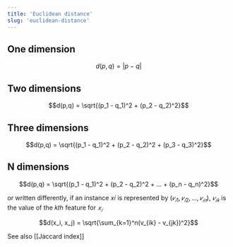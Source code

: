 ```yaml
---
title: 'Euclidean distance'
slug: 'euclidean-distance'
---
```


## One dimension
$$d(p,q) = |p - q|$$

## Two dimensions
$$d(p,q) = \sqrt{(p_1 - q_1)^2 + (p_2 - q_2)^2}$$

## Three dimensions

$$d(p,q) = \sqrt{(p_1 - q_1)^2 + (p_2 - q_2)^2 + (p_3 - q_3)^2}$$

## N dimensions

$$d(p,q) = \sqrt{(p_1 - q_1)^2 + (p_2 - q_2)^2 + ... +  (p_n - q_n)^2}$$

or written differently, if an instance 𝑥𝑖 is represented by $(𝑣_{𝑖1},𝑣_{𝑖2},...,𝑣_{𝑖𝑛})$, $𝑣_{𝑖𝑘}$ is the value of the 𝑘𝑡ℎ feature for $𝑥_𝑖$

$$d(x_i, x_j) = \sqrt{\sum_{k=1}^n(v_{ik} - v_{jk})^2}$$

See also [[Jaccard index]]
